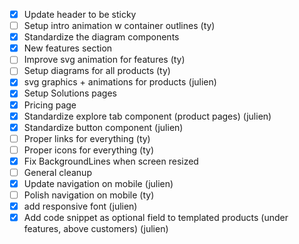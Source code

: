 - [x] Update header to be sticky
- [ ] Setup intro animation w container outlines (ty)
- [x] Standardize the diagram components
- [x] New features section
- [ ] Improve svg animation for features (ty)
- [ ] Setup diagrams for all products (ty)
- [x] svg graphics + animations for products (julien)
- [x] Setup Solutions pages
- [x] Pricing page
- [x] Standardize explore tab component (product pages) (julien)
- [x] Standardize button component (julien)
- [ ] Proper links for everything (ty)
- [ ] Proper icons for everything (ty)
- [x] Fix BackgroundLines when screen resized
- [ ] General cleanup
- [x] Update navigation on mobile (julien)
- [ ] Polish navigation on mobile (ty)
- [x] add responsive font (julien)
- [x] Add code snippet as optional field to templated products (under features, above customers) (julien)
